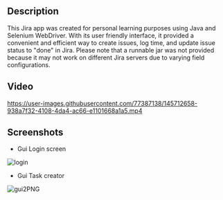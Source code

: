 Description
-

This Jira app was created for personal learning purposes using Java and Selenium WebDriver. With its user friendly interface, it provided a convenient and efficient way to create issues, log time, and update issue status to "done" in Jira. 
Please note that a runnable jar was not provided because it may not work on different Jira servers due to varying field configurations.


Video
-

https://user-images.githubusercontent.com/77387138/145712658-938a7f32-4108-4da4-ac66-e1101668a1a5.mp4


Screenshots
-
- Gui Login screen

![login](https://user-images.githubusercontent.com/77387138/145712842-dd17ea8c-148f-4968-8bd3-1ab25d65e492.JPG)

- Gui Task creator

![gui2PNG](https://user-images.githubusercontent.com/77387138/154040769-51d49b0a-f59b-4d9d-a27b-17145c67cc11.PNG)
